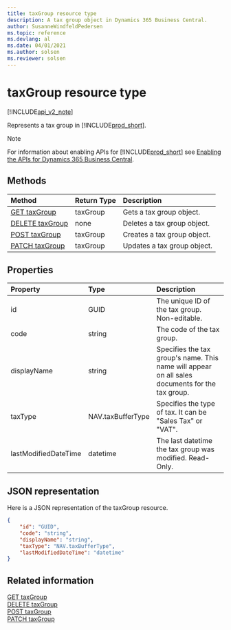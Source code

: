 ```yaml
---
title: taxGroup resource type  
description: A tax group object in Dynamics 365 Business Central.
author: SusanneWindfeldPedersen
ms.topic: reference
ms.devlang: al
ms.date: 04/01/2021
ms.author: solsen
ms.reviewer: solsen
---
```


# taxGroup resource type

[!INCLUDE[api_v2_note](../../../includes/api_v2_note.md)]

<!-- START>DO_NOT_EDIT -->
<!-- IMPORTANT:Do not edit any of the content between here and the END>DO_NOT_EDIT. -->
Represents a tax group in [!INCLUDE[prod_short](../../../includes/prod_short.md)].

> [!NOTE]
> For information about enabling APIs for [!INCLUDE[prod_short](../../../includes/prod_short.md)] see [Enabling the APIs for Dynamics 365 Business Central](../enabling-apis-for-dynamics-nav.md).

## Methods

| Method | Return Type|Description |
|:--------------------|:-----------|:-------------------------|
|[GET taxGroup](../api/dynamics_taxgroup_get.md)|taxGroup|Gets a tax group object.|
|[DELETE taxGroup](../api/dynamics_taxgroup_delete.md)|none|Deletes a tax group object.|
|[POST taxGroup](../api/dynamics_taxgroup_create.md)|taxGroup|Creates a tax group object.|
|[PATCH taxGroup](../api/dynamics_taxgroup_update.md)|taxGroup|Updates a tax group object.|



## Properties

| Property           | Type   |Description     |
|:-------------------|:-------|:---------------|
|id|GUID|The unique ID of the tax group. Non-editable.|
|code|string|The code of the tax group.|
|displayName|string|Specifies the tax group's name. This name will appear on all sales documents for the tax group.|
|taxType|NAV.taxBufferType|Specifies the type of tax. It can be "Sales Tax" or "VAT".|
|lastModifiedDateTime|datetime|The last datetime the tax group was modified. Read-Only.|

## JSON representation

Here is a JSON representation of the taxGroup resource.


```json
{
    "id": "GUID",
    "code": "string",
    "displayName": "string",
    "taxType": "NAV.taxBufferType",
    "lastModifiedDateTime": "datetime"
}
```
<!-- IMPORTANT: END>DO_NOT_EDIT -->



## Related information
[GET taxGroup](../api/dynamics_taxGroup_Get.md)  
[DELETE taxGroup](../api/dynamics_taxGroup_Delete.md)  
[POST taxGroup](../api/dynamics_taxGroup_Create.md)  
[PATCH taxGroup](../api/dynamics_taxGroup_Update.md)
